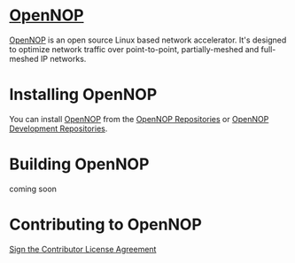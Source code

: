 [OpenNOP][]
===========
[OpenNOP][] is an open source Linux based network accelerator. It's designed to optimize network traffic over point-to-point, partially-meshed and full-meshed IP networks.

Installing OpenNOP
==================
You can install [OpenNOP][] from the [OpenNOP Repositories][] or [OpenNOP Development Repositories][].

Building OpenNOP
================
coming soon

Contributing to OpenNOP
=======================
[Sign the Contributor License Agreement][]

[OpenNOP]:                                   http://www.opennop.org/
[Sign the Contributor License Agreement]:    https://www.clahub.com/agreements/OpenNOP/opennop
[OpenNOP Repositories]:                      https://build.opensuse.org/project/repositories/network:opennop
[OpenNOP Development Repositories]:          https://build.opensuse.org/project/repositories/network:opennop:devel
